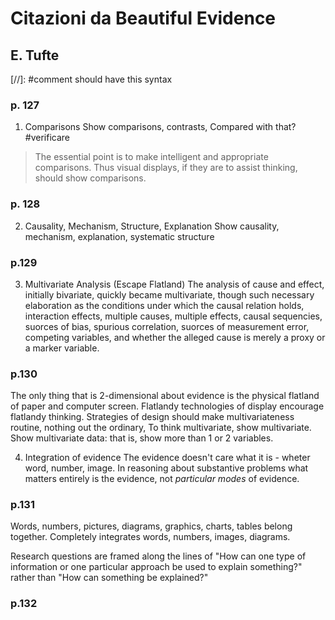 Citazioni da Beautiful Evidence
===============================

E. Tufte
--------

[//]: #comment should have this syntax

### p. 127
1) Comparisons
Show comparisons, contrasts,
Compared with that? #verificare

>The essential point is to make intelligent and appropriate comparisons.
Thus visual displays, if they are to assist thinking, should show comparisons.

### p. 128 
2) Causality, Mechanism, Structure, Explanation
Show causality, mechanism, explanation, systematic structure

### p.129
3) Multivariate Analysis (Escape Flatland)
The analysis of cause and effect, initially bivariate, quickly became multivariate, though such necessary elaboration as the conditions under which the causal relation holds, interaction effects, multiple causes, multiple effects, causal sequencies, suorces of bias, spurious correlation, suorces of measurement error, competing variables, and whether the alleged cause is merely a proxy or a marker variable.

### p.130
The only thing that is 2-dimensional about evidence is the physical flatland of paper and computer screen.
Flatlandy technologies of display encourage flatlandy thinking.
Strategies of design should make multivariateness routine, nothing out the ordinary,
To think multivariate, show multivariate.
Show multivariate data: that is, show more than 1 or 2 variables.

4) Integration of evidence
The evidence doesn't care what it is - wheter word, number, image. In reasoning about substantive problems what matters entirely is the evidence, not *particular modes* of evidence.

### p.131 
Words, numbers, pictures, diagrams, graphics, charts, tables belong together.
Completely integrates words, numbers, images, diagrams.

Research questions are framed along the lines of "How can one type of information or one particular approach be used to explain something?" rather than "How can something be explained?"

### p.132


